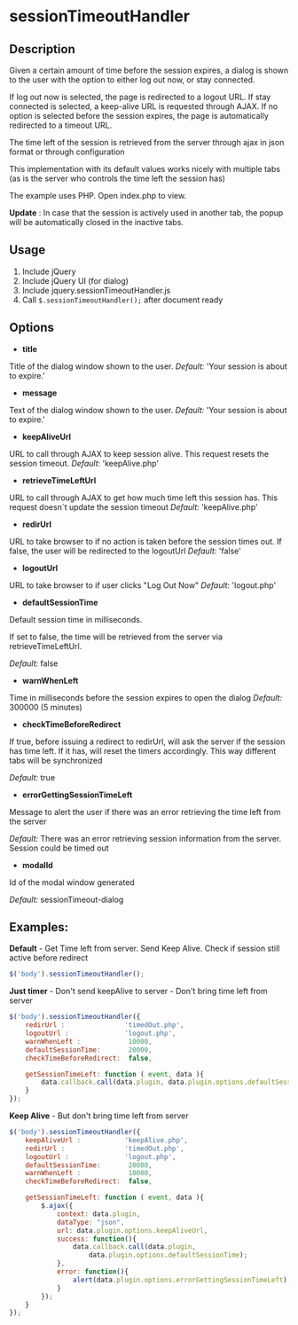 # sessionTimeoutHandler

## Description

Given a certain amount of time before the session expires, a dialog is shown to the user with the option to either log out now, or stay connected.

If log out now is selected, the page is redirected to a logout URL. If stay connected is selected, a keep-alive URL is requested through AJAX. If no option is selected before the session expires, the page is automatically redirected to a timeout URL.

The time left of the session is retrieved from the server through ajax in json format or through configuration

This implementation with its default values works nicely with multiple tabs (as is the server who controls the time left the session has)

The example uses PHP. Open index.php to view.

**Update** :
In case that the session is actively used in another tab, the popup will be automatically closed in the inactive tabs.

## Usage

1. Include jQuery
2. Include jQuery UI (for dialog)
3. Include jquery.sessionTimeoutHandler.js
4. Call `$.sessionTimeoutHandler();` after document ready

## Options

- **title**

Title of the dialog window shown to the user.
_Default:_ 'Your session is about to expire.'

- **message**

Text of the dialog window shown to the user.
_Default:_ 'Your session is about to expire.'

- **keepAliveUrl**

URL to call through AJAX to keep session alive. This request resets the session timeout.
_Default:_ 'keepAlive.php'

- **retrieveTimeLeftUrl**

URL to call through AJAX to get how much time left this session has. This request doesn´t update the session timeout
_Default:_ 'keepAlive.php'

- **redirUrl**

URL to take browser to if no action is taken before the session times out. If false, the user will be redirected to the logoutUrl
_Default:_ 'false'

- **logoutUrl**

URL to take browser to if user clicks "Log Out Now"
_Default:_ 'logout.php'

- **defaultSessionTime**

Default session time in milliseconds.

If set to false, the time will be retrieved from the server via retrieveTimeLeftUrl.

_Default:_ false

- **warnWhenLeft**

Time in milliseconds before the session expires to open the dialog
_Default:_ 300000 (5 minutes)

- **checkTimeBeforeRedirect**

If true, before issuing a redirect to redirUrl, will ask the server if the session has time left. If it has, will reset the timers accordingly. This way different tabs will be synchronized

_Default:_ true

- **errorGettingSessionTimeLeft**

Message to alert the user if there was an error retrieving the time left from the server

_Default:_ There was an error retrieving session information from the server. Session could be timed out

- **modalId**

Id of the modal window generated

_Default:_ sessionTimeout-dialog

## Examples:

**Default** - Get Time left from server. Send Keep Alive. Check if session still active before redirect

```javascript
$('body').sessionTimeoutHandler();
```


**Just timer** - Don't send keepAlive to server - Don't bring time left from server

```javascript
$('body').sessionTimeoutHandler({
    redirUrl :               'timedOut.php',
    logoutUrl :              'logout.php',
    warnWhenLeft :            10000,
    defaultSessionTime:       20000,
    checkTimeBeforeRedirect:  false,

    getSessionTimeLeft: function ( event, data ){
    	data.callback.call(data.plugin, data.plugin.options.defaultSessionTime);
    }
});
```

**Keep Alive** - But don't bring time left from server
```javascript
$('body').sessionTimeoutHandler({
    keepAliveUrl :           'keepAlive.php',
    redirUrl :               'timedOut.php',
    logoutUrl :              'logout.php',
    defaultSessionTime:       20000,
    warnWhenLeft :            10000,
    checkTimeBeforeRedirect:  false,

    getSessionTimeLeft: function ( event, data ){
        $.ajax({
            context: data.plugin,
            dataType: "json",
            url: data.plugin.options.keepAliveUrl,
            success: function(){
        		data.callback.call(data.plugin,
        			data.plugin.options.defaultSessionTime);
            },
            error: function(){
                alert(data.plugin.options.errorGettingSessionTimeLeft);
            }
        });
    }
});

```
